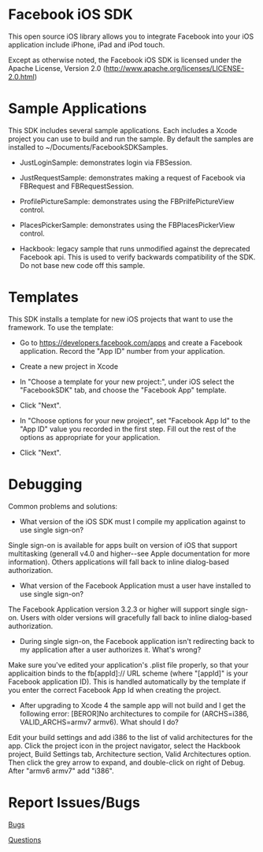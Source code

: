Facebook iOS SDK
===========================

This open source iOS library allows you to integrate Facebook into your iOS application include iPhone, iPad and iPod touch.

Except as otherwise noted, the Facebook iOS SDK is licensed under the Apache License, Version 2.0 (http://www.apache.org/licenses/LICENSE-2.0.html)

Sample Applications
===============

This SDK includes several sample applications.  Each includes a Xcode project you can use to build and run the sample.  By default the samples are installed to ~/Documents/FacebookSDKSamples.

* JustLoginSample:  demonstrates login via FBSession.

* JustRequestSample:  demonstrates making a request of Facebook via FBRequest and FBRequestSession.

* ProfilePictureSample:  demonstrates using the FBPrilfePictureView control.

* PlacesPickerSample:  demonstrates using the FBPlacesPickerView control.

* Hackbook:  legacy sample that runs unmodified against the deprecated Facebook api.  This is used to verify backwards compatibility of the SDK.  Do not base new code off this sample.

Templates
===============

This SDK installs a template for new iOS projects that want to use the framework.  To use the template:

* Go to https://developers.facebook.com/apps and create a Facebook application.  Record the "App ID" number from your application.

* Create a new project in Xcode

* In "Choose a template for your new project:", under iOS select the "FacebookSDK" tab, and choose the "Facebook App" template.

* Click "Next".

* In "Choose options for your new project", set "Facebook App Id" to the "App ID" value you recorded in the first step.  Fill out the rest of the options as appropriate for your application.

* Click "Next".

Debugging
===============

Common problems and solutions:

* What version of the iOS SDK must I compile my application against to use single sign-on?

Single sign-on is available for apps built on version of iOS that support multitasking (generall v4.0 and higher--see Apple documentation for more information). Others applications will fall back to inline dialog-based authorization.

* What version of the Facebook Application must a user have installed to use single sign-on?

The Facebook Application version 3.2.3 or higher will support single sign-on. Users with older versions will gracefully fall back to inline dialog-based authorization.

* During single sign-on, the Facebook application isn't redirecting back to my application after a user authorizes it. What's wrong?

Make sure you've edited your application's .plist file properly, so that your applicaition binds to the fb\[appId\]:// URL scheme (where "\[appId\]" is your Facebook application ID).  This is handled automatically by the template if you enter the correct Facebook App Id when creating the project.

* After upgrading to Xcode 4 the sample app will not build and I get the following error: [BEROR]No architectures to compile for (ARCHS=i386, VALID_ARCHS=armv7 armv6). What should I do?

Edit your build settings and add i386 to the list of valid architectures for the app. Click the project icon in the project navigator, select the Hackbook project, Build Settings tab, Architecture section, Valid Architectures option. Then click the grey arrow to expand, and double-click on right of Debug. After "armv6 armv7" add "i386".


Report Issues/Bugs
===============
[Bugs](https://developers.facebook.com/bugs)

[Questions](http://facebook.stackoverflow.com/questions/tagged/ios)
